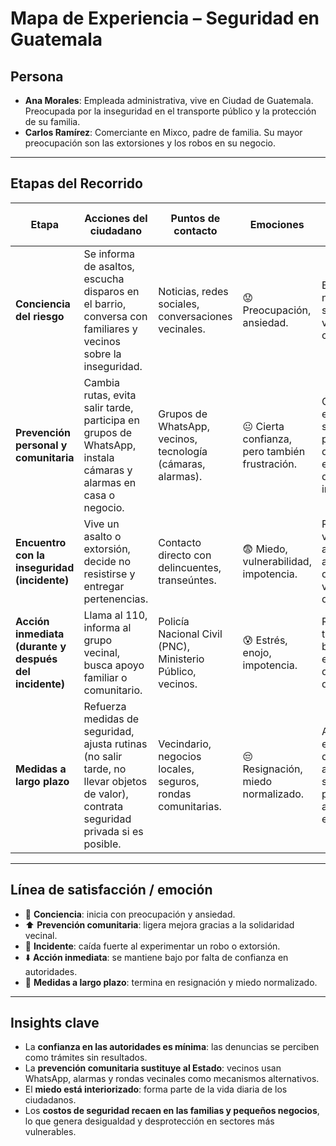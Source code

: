 # Mapa de Experiencia – Seguridad en Guatemala

## Persona
- **Ana Morales**: Empleada administrativa, vive en Ciudad de Guatemala. Preocupada por la inseguridad en el transporte público y la protección de su familia.  
- **Carlos Ramírez**: Comerciante en Mixco, padre de familia. Su mayor preocupación son las extorsiones y los robos en su negocio.

---

## Etapas del Recorrido

| **Etapa** | **Acciones del ciudadano** | **Puntos de contacto** | **Emociones** | **Problemas / Puntos de dolor** |
|-----------|-----------------------------|-------------------------|----------------|---------------------------------|
| **Conciencia del riesgo** | Se informa de asaltos, escucha disparos en el barrio, conversa con familiares y vecinos sobre la inseguridad. | Noticias, redes sociales, conversaciones vecinales. | 😟 Preocupación, ansiedad. | El miedo se ha normalizado; sensación de vulnerabilidad constante. |
| **Prevención personal y comunitaria** | Cambia rutas, evita salir tarde, participa en grupos de WhatsApp, instala cámaras y alarmas en casa o negocio. | Grupos de WhatsApp, vecinos, tecnología (cámaras, alarmas). | 😐 Cierta confianza, pero también frustración. | Costos elevados en seguridad privada; desinformación en chats; falta de apoyo institucional. |
| **Encuentro con la inseguridad (incidente)** | Vive un asalto o extorsión, decide no resistirse y entregar pertenencias. | Contacto directo con delincuentes, transeúntes. | 😨 Miedo, vulnerabilidad, impotencia. | Riesgo de violencia armada; amenaza directa a la vida; sensación de indefensión. |
| **Acción inmediata (durante y después del incidente)** | Llama al 110, informa al grupo vecinal, busca apoyo familiar o comunitario. | Policía Nacional Civil (PNC), Ministerio Público, vecinos. | 😰 Estrés, enojo, impotencia. | Respuesta tardía o nula; burocracia excesiva; falta de seguimiento de denuncias. |
| **Medidas a largo plazo** | Refuerza medidas de seguridad, ajusta rutinas (no salir tarde, no llevar objetos de valor), contrata seguridad privada si es posible. | Vecindario, negocios locales, seguros, rondas comunitarias. | 😔 Resignación, miedo normalizado. | Altos costos económicos; desigualdad en acceso a seguridad; percepción de abandono estatal. |

---

## Línea de satisfacción / emoción
- 🔻 **Conciencia**: inicia con preocupación y ansiedad.  
- ⬆️ **Prevención comunitaria**: ligera mejora gracias a la solidaridad vecinal.  
- 🔻 **Incidente**: caída fuerte al experimentar un robo o extorsión.  
- ⬇️ **Acción inmediata**: se mantiene bajo por falta de confianza en autoridades.  
- 🔻 **Medidas a largo plazo**: termina en resignación y miedo normalizado.  

---

## Insights clave
- La **confianza en las autoridades es mínima**: las denuncias se perciben como trámites sin resultados.  
- La **prevención comunitaria sustituye al Estado**: vecinos usan WhatsApp, alarmas y rondas vecinales como mecanismos alternativos.  
- El **miedo está interiorizado**: forma parte de la vida diaria de los ciudadanos.  
- Los **costos de seguridad recaen en las familias y pequeños negocios**, lo que genera desigualdad y desprotección en sectores más vulnerables.  
